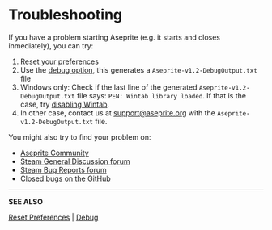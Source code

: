 # Troubleshooting

If you have a problem starting Aseprite (e.g. it starts and closes
inmediately), you can try:

1. [Reset your preferences](reset-preferences.md)
1. Use the [debug option](debug.md), this generates a `Aseprite-v1.2-DebugOutput.txt` file
1. Windows only: Check if the last line of the generated
   `Aseprite-v1.2-DebugOutput.txt` file says:
   `PEN: Wintab library loaded`. If that is the case, try [disabling Wintab](wintab.md).
1. In other case, contact us at
   [support@aseprite.org](mailto:support@aseprite.org) with the
   `Aseprite-v1.2-DebugOutput.txt` file.

You might also try to find your problem on:

* [Aseprite Community](https://community.aseprite.org)
* [Steam General Discussion forum](http://steamcommunity.com/app/431730/discussions/0/)
* [Steam Bug Reports forum](http://steamcommunity.com/app/431730/discussions/2/)
* [Closed bugs on the GitHub](https://github.com/aseprite/aseprite/issues?utf8=%E2%9C%93&q=is%3Aissue%20is%3Aclosed%20%20label%3Abug)

---

**SEE ALSO**

[Reset Preferences](reset-preferences.md) |
[Debug](debug.md)
